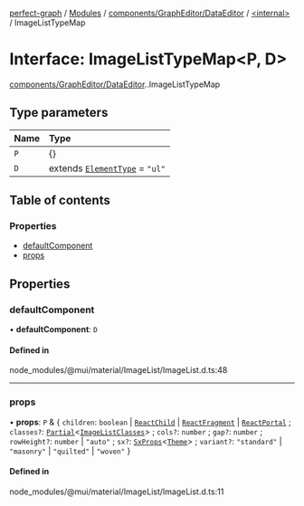 [perfect-graph](../README.md) / [Modules](../modules.md) / [components/GraphEditor/DataEditor](../modules/components_GraphEditor_DataEditor.md) / [<internal\>](../modules/components_GraphEditor_DataEditor._internal_.md) / ImageListTypeMap

# Interface: ImageListTypeMap<P, D\>

[components/GraphEditor/DataEditor](../modules/components_GraphEditor_DataEditor.md).[<internal>](../modules/components_GraphEditor_DataEditor._internal_.md).ImageListTypeMap

## Type parameters

| Name | Type |
| :------ | :------ |
| `P` | {} |
| `D` | extends [`ElementType`](../modules/components_GraphEditor_DataEditor._internal_.md#elementtype) = ``"ul"`` |

## Table of contents

### Properties

- [defaultComponent](components_GraphEditor_DataEditor._internal_.ImageListTypeMap.md#defaultcomponent)
- [props](components_GraphEditor_DataEditor._internal_.ImageListTypeMap.md#props)

## Properties

### defaultComponent

• **defaultComponent**: `D`

#### Defined in

node_modules/@mui/material/ImageList/ImageList.d.ts:48

___

### props

• **props**: `P` & { `children`: `boolean` \| [`ReactChild`](../modules/components_ClusterNodeContainer._internal_.md#reactchild) \| [`ReactFragment`](../modules/components_ClusterNodeContainer._internal_.md#reactfragment) \| [`ReactPortal`](components_ClusterNodeContainer._internal_.ReactPortal.md) ; `classes?`: [`Partial`](../modules/components_ClusterNodeContainer._internal_.md#partial)<[`ImageListClasses`](components_GraphEditor_DataEditor._internal_.ImageListClasses.md)\> ; `cols?`: `number` ; `gap?`: `number` ; `rowHeight?`: `number` \| ``"auto"`` ; `sx?`: [`SxProps`](../modules/components_GraphEditor_DataEditor._internal_.md#sxprops)<[`Theme`](components_GraphEditor_DataEditor._internal_.Theme.md)\> ; `variant?`: ``"standard"`` \| ``"masonry"`` \| ``"quilted"`` \| ``"woven"``  }

#### Defined in

node_modules/@mui/material/ImageList/ImageList.d.ts:11
